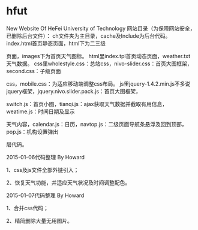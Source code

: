 # hfut
New Website Of HeFei University of Technology
网站目录（为保障网站安全，已删除后台文件）：
	ch文件夹为主目录，cache及Include为后台代码。index.html首页静态页面，html下为二三级

页面，images下为首页天气图标。
	html里index.tpl首页动态页面，weather.txt天气数据。
	css里wholestyle.css：总站css，nivo-slider.css：首页大图框架，second.css：子级页面

css，mobile.css：为适应移动端调整css布局。
	js里jquery-1.4.2.min.js不多说jquery框架，jquery.nivo.slider.pack.js：首页大图框架，

switch.js：首页小图，tianqi.js：ajax获取天气数据并截取有用信息，weatime.js：时间日期及显示

天气内容，calendar.js：日历，navtop.js：二级页面导航条悬浮及回到顶部，pop.js：机构设置弹出

层代码。

2015-01-06代码整理 By Howard

1、css及js文件全部外链引入；

2、恢复天气功能，并适应天气状况及时间调整配色。

2015-01-07代码整理 By Howard

1、合并css代码；

2、精简删除大量无用图片。
